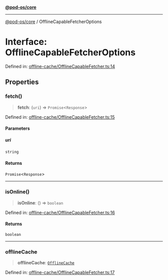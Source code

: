 [**@pod-os/core**](../README.md)

***

[@pod-os/core](../globals.md) / OfflineCapableFetcherOptions

# Interface: OfflineCapableFetcherOptions

Defined in: [offline-cache/OfflineCapableFetcher.ts:14](https://github.com/pod-os/PodOS/blob/90fd10a51a0e6c116e360caca550a03a7f7126ea/core/src/offline-cache/OfflineCapableFetcher.ts#L14)

## Properties

### fetch()

> **fetch**: (`uri`) => `Promise`\<`Response`\>

Defined in: [offline-cache/OfflineCapableFetcher.ts:15](https://github.com/pod-os/PodOS/blob/90fd10a51a0e6c116e360caca550a03a7f7126ea/core/src/offline-cache/OfflineCapableFetcher.ts#L15)

#### Parameters

##### uri

`string`

#### Returns

`Promise`\<`Response`\>

***

### isOnline()

> **isOnline**: () => `boolean`

Defined in: [offline-cache/OfflineCapableFetcher.ts:16](https://github.com/pod-os/PodOS/blob/90fd10a51a0e6c116e360caca550a03a7f7126ea/core/src/offline-cache/OfflineCapableFetcher.ts#L16)

#### Returns

`boolean`

***

### offlineCache

> **offlineCache**: [`OfflineCache`](OfflineCache.md)

Defined in: [offline-cache/OfflineCapableFetcher.ts:17](https://github.com/pod-os/PodOS/blob/90fd10a51a0e6c116e360caca550a03a7f7126ea/core/src/offline-cache/OfflineCapableFetcher.ts#L17)
